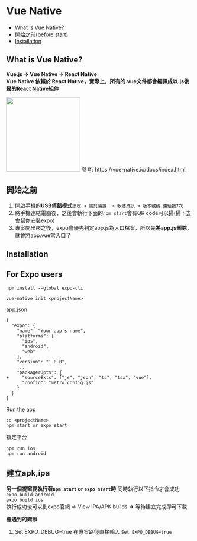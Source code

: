 # Vue Native

*  <a href="#what-is-vue-native?">What is Vue Native?</a>
*  <a href="#開始之前">開始之前(before start)</a>
*  <a href="#installation">Installation</a>

## What is Vue Native?
**Vue.js => Vue Native => React Native**   
**Vue Native 依賴於 React Native，實際上，所有的.vue文件都會編譯成以.js後綴的React Native組件**  

<img src="https://i.imgur.com/3orw71q.png" height="200">
參考: https://vue-native.io/docs/index.html  

## 開始之前
1. 開啟手機的**USB偵錯模式**```設定 > 關於裝置  > 軟體資訊 > 版本號碼 連續按7次```
2. 將手機連結電腦後，之後會執行下面的```npm start```會有QR code可以掃(掃下去會幫你安裝expo)
3. 專案開出來之後，expo會優先判定app.js為入口檔案，所以先**將app.js刪除**，就會將app.vue當入口了
## Installation

## For Expo users
```
npm install --global expo-cli

vue-native init <projectName>
```
app.json  
```
{
  "expo": {
    "name": "Your app's name",
    "platforms": [
      "ios",
      "android",
      "web"
    ],
    "version": "1.0.0",
    ...
    "packagerOpts": {
+     "sourceExts": ["js", "json", "ts", "tsx", "vue"],
      "config": "metro.config.js"
    }
  }
}
```
Run the app
```
cd <projectName>
npm start or expo start
```
指定平台  
```
npm run ios
npm run android
```

## 建立apk,ipa
**另一個視窗要執行著```npm start``` or ```expo start```時**
同時執行以下指令才會成功  
```expo build:android```  
```expo build:ios```  
執行成功後可以到expo官網 => View IPA/APK builds => 等待建立完成即可下載  

**會遇到的錯誤**
1. Set EXPO_DEBUG=true 在專案路徑直接輸入 ```Set EXPO_DEBUG=true```
